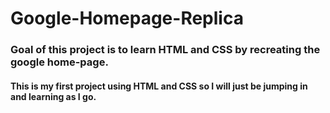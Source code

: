 # Google-Homepage-Replica
### Goal of this project is to learn HTML and CSS by recreating the google home-page.
#### This is my first project using HTML and CSS so I will just be jumping in and learning as I go.
